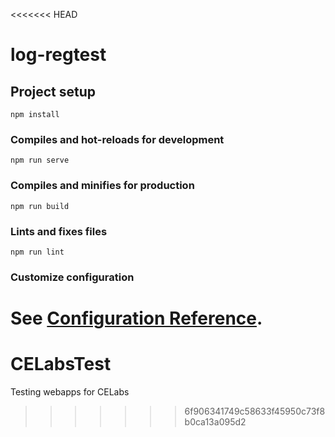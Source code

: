 <<<<<<< HEAD
# log-regtest

## Project setup
```
npm install
```

### Compiles and hot-reloads for development
```
npm run serve
```

### Compiles and minifies for production
```
npm run build
```

### Lints and fixes files
```
npm run lint
```

### Customize configuration
See [Configuration Reference](https://cli.vuejs.org/config/).
=======
# CELabsTest
Testing webapps for CELabs
>>>>>>> 6f906341749c58633f45950c73f8b0ca13a095d2

